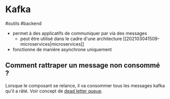 # Kafka

#outils #backend

- permet à des applicatifs de communiquer par via des messages
	- peut être utilisé dans le cadre d'une architecture [[202103041509-microservices|microservices]]
- fonctionne de manière asynchrone uniquement

## Comment rattraper un message non consommé ?

Lorsque le composant se relance, il va consommer tous les messages kafka qu'il a râté. Voir concept de [dead letter queue](https://en.wikipedia.org/wiki/Dead_letter_queue).
